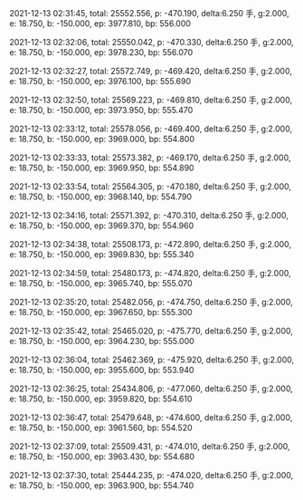 2021-12-13 02:31:45, total: 25552.556, p: -470.190, delta:6.250 手, g:2.000, e: 18.750, b: -150.000, ep: 3977.810, bp: 556.000

2021-12-13 02:32:06, total: 25550.042, p: -470.330, delta:6.250 手, g:2.000, e: 18.750, b: -150.000, ep: 3978.230, bp: 556.070

2021-12-13 02:32:27, total: 25572.749, p: -469.420, delta:6.250 手, g:2.000, e: 18.750, b: -150.000, ep: 3976.100, bp: 555.690

2021-12-13 02:32:50, total: 25569.223, p: -469.810, delta:6.250 手, g:2.000, e: 18.750, b: -150.000, ep: 3973.950, bp: 555.470

2021-12-13 02:33:12, total: 25578.056, p: -469.400, delta:6.250 手, g:2.000, e: 18.750, b: -150.000, ep: 3969.000, bp: 554.800

2021-12-13 02:33:33, total: 25573.382, p: -469.170, delta:6.250 手, g:2.000, e: 18.750, b: -150.000, ep: 3969.950, bp: 554.890

2021-12-13 02:33:54, total: 25564.305, p: -470.180, delta:6.250 手, g:2.000, e: 18.750, b: -150.000, ep: 3968.140, bp: 554.790

2021-12-13 02:34:16, total: 25571.392, p: -470.310, delta:6.250 手, g:2.000, e: 18.750, b: -150.000, ep: 3969.370, bp: 554.960

2021-12-13 02:34:38, total: 25508.173, p: -472.890, delta:6.250 手, g:2.000, e: 18.750, b: -150.000, ep: 3969.830, bp: 555.340

2021-12-13 02:34:59, total: 25480.173, p: -474.820, delta:6.250 手, g:2.000, e: 18.750, b: -150.000, ep: 3965.740, bp: 555.070

2021-12-13 02:35:20, total: 25482.056, p: -474.750, delta:6.250 手, g:2.000, e: 18.750, b: -150.000, ep: 3967.650, bp: 555.300

2021-12-13 02:35:42, total: 25465.020, p: -475.770, delta:6.250 手, g:2.000, e: 18.750, b: -150.000, ep: 3964.230, bp: 555.000

2021-12-13 02:36:04, total: 25462.369, p: -475.920, delta:6.250 手, g:2.000, e: 18.750, b: -150.000, ep: 3955.600, bp: 553.940

2021-12-13 02:36:25, total: 25434.806, p: -477.060, delta:6.250 手, g:2.000, e: 18.750, b: -150.000, ep: 3959.820, bp: 554.610

2021-12-13 02:36:47, total: 25479.648, p: -474.600, delta:6.250 手, g:2.000, e: 18.750, b: -150.000, ep: 3961.560, bp: 554.520

2021-12-13 02:37:09, total: 25509.431, p: -474.010, delta:6.250 手, g:2.000, e: 18.750, b: -150.000, ep: 3963.430, bp: 554.680

2021-12-13 02:37:30, total: 25444.235, p: -474.020, delta:6.250 手, g:2.000, e: 18.750, b: -150.000, ep: 3963.900, bp: 554.740